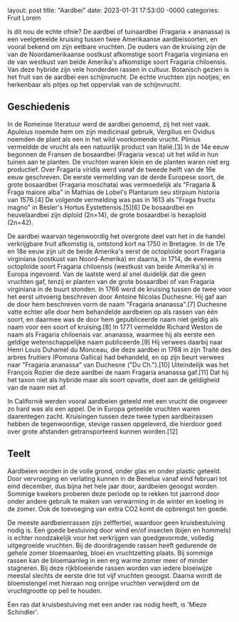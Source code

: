 layout: post
title: "Aardbei"
date: 2023-01-31 17:53:00 -0000
categories: Fruit Lorem

Is dit nou de echte ofnie? De aardbei of tuinaardbei (Fragaria × ananassa) is een veelgeteelde kruising tussen twee Amerikaanse aardbeisoorten, en vooral bekend om zijn eetbare vruchten. De ouders van de kruising zijn de van de Noordamerikaanse oostkust afkomstige soort Fragaria virginiana en de van westkust van beide Amerika's afkomstige soort Fragaria chiloensis. Van deze hybride zijn vele honderden rassen in cultuur. Botanisch gezien is het fruit van de aardbei een schijnvrucht. De echte vruchten zijn nootjes, en herkenbaar als pitjes op het oppervlak van de schijnvrucht.

## Geschiedenis

In de Romeinse literatuur werd de aardbei genoemd, zij het niet vaak. Apuleius noemde hem om zijn medicinaal gebruik, Vergilius en Ovidius noemden de plant als een in het wild voorkomende vrucht. Plinius vermeldde de vrucht als een natuurlijk product van Italië.[3] In de 14e eeuw begonnen de Fransen de bosaardbei (Fragaria vesca) uit het wild in hun tuinen aan te planten. De vruchten waren klein en de planten waren niet erg productief. Over Fragaria viridis werd vanaf de tweede helft van de 16e eeuw geschreven. De eerste vermelding van de derde Europese soort, de grote bosaardbei (Fragaria moschata) was vermoedelijk als "Fragaria & Fraga maiore alba" in Mathias de Lobel's Plantarum seu stirpium historia van 1576.[4] De volgende vermelding was pas in 1613 als "Fraga fructu magno" in Besler's Hortus Eystettensis.[5][6] De bosaardbei en heuvelaardbei zijn diploïd (2n=14), de grote bosaardbei is hexaploïd (2n=42).

De aardbei waarvan tegenwoordig het overgrote deel van het in de handel verkrijgbare fruit afkomstig is, ontstond kort na 1750 in Bretagne. In de 17e en 18e eeuw zijn uit de beide Amerika's eerst de octoploïde soort Fragaria virginiana (oostkust van Noord-Amerika) en daarna, in 1714, de eveneens octoploïde soort Fragaria chiloensis (westkust van beide Amerika's) in Europa ingevoerd. Van de laatste werd al snel duidelijk dat die geen vruchten gaf, tenzij er planten van de grote bosaardbei of van Fragaria virginiana in de buurt stonden. In 1766 werd de kruising tussen de twee voor het eerst uitvoerig beschreven door Antoine Nicolas Duchesne. Hij gaf aan de door hem beschreven vorm de naam "Fragaria ananassa".[7] Duchesne vatte echter alle door hem behandelde aardbeien op als rassen van één soort, en daarmee was de door hem gepubliceerde naam niet geldig als naam voor een soort of kruising.[8] In 1771 vermeldde Richard Weston de naam als Fragaria chiloensis var. ananassa, waarmee hij als eerste een geldige wetenschappelijke naam publiceerde.[9] Hij verwees daarbij naar Henri Louis Duhamel du Monceau, die deze aardbei in 1768 in zijn Traité des arbres fruitiers (Pomona Gallica) had behandeld, en op zijn beurt verwees naar "Fragaria ananassa" van Duchesne ("Du Ch.").[10] Uiteindelijk was het François Rozier die deze aardbei de naam Fragaria ananassa gaf.[11] Dat hij het taxon niet als hybride maar als soort opvatte, doet aan de geldigheid van de naam niet af.

In Californië werden vooral aardbeien geteeld met een vrucht die ongeveer zo hard was als een appel. De in Europa geteelde vruchten waren daarentegen zacht. Kruisingen tussen deze twee typen aardbeirassen hebben de tegenwoordige, stevige rassen opgeleverd, die hierdoor goed over grote afstanden getransporteerd kunnen worden.[12]

## Teelt

Aardbeien worden in de volle grond, onder glas en onder plastic geteeld. Door vervroeging en verlating kunnen in de Benelux vanaf eind februari tot eind december, dus bijna het hele jaar door, aardbeien geoogst worden. Sommige kwekers proberen deze periode op te rekken tot jaarrond door onder andere gebruik te maken van verwarming in de winter en koeling in de zomer. Ook de toevoeging van extra CO2 komt de opbrengst ten goede.

De meeste aardbeienrassen zijn zelffertiel, waardoor geen kruisbestuiving nodig is. Een goede bestuiving door wind en/of insecten (bijen en hommels) is echter noodzakelijk voor het verkrijgen van goedgevormde, volledig uitgegroeide vruchten. Bij de doordragende rassen heeft gedurende de gehele zomer bloemaanleg, bloei en vruchtzetting plaats. Bij sommige rassen kan de bloemaanleg in een erg warme zomer meer of minder stagneren. Bij deze rijkbloeiende rassen worden van iedere bloeiwijze meestal slechts de eerste drie tot vijf vruchten geoogst. Daarna wordt de bloemstengel met hieraan nog onrijpe vruchten verwijderd om de vruchtgrootte op peil te houden.

Een ras dat kruisbestuiving met een ander ras nodig heeft, is 'Mieze Schindler'.
